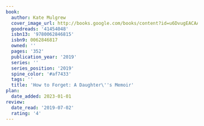 ```yaml
---
book:
  author: Kate Mulgrew
  cover_image_url: http://books.google.com/books/content?id=u6DvugEACAAJ&printsec=frontcover&img=1&zoom=1&source=gbs_api
  goodreads: '41454048'
  isbn13: '9780062846815'
  isbn9: 0062846817
  owned: ''
  pages: '352'
  publication_year: '2019'
  series: ''
  series_position: '2019'
  spine_color: '#af7433'
  tags: ''
  title: 'How to Forget: A Daughter\''s Memoir'
plan:
  date_added: 2023-01-01
review:
  date_read: '2019-07-02'
  rating: '4'
---
```

